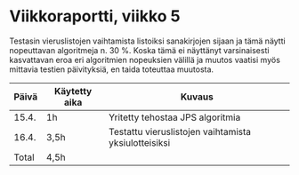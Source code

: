 # Viikkoraportti, viikko 5

Testasin vieruslistojen vaihtamista listoiksi sanakirjojen sijaan ja tämä näytti nopeuttavan algoritmeja n. 30 %. Koska tämä ei näyttänyt varsinaisesti kasvattavan eroa eri algoritmien nopeuksien välillä ja muutos vaatisi myös mittavia testien päivityksiä, en taida toteuttaa muutosta.

| Päivä | Käytetty aika | Kuvaus |
| ----- | ------------- | ------ |
| 15.4.  | 1h | Yritetty tehostaa JPS algoritmia |
| 16.4.  | 3,5h | Testattu vieruslistojen vaihtamista yksiulotteisiksi |
| Total  | 4,5h |  |
